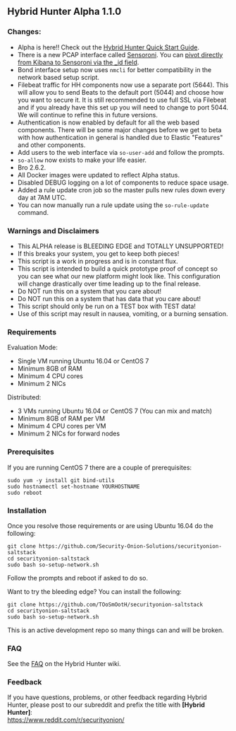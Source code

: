 ## Hybrid Hunter Alpha 1.1.0

### Changes:

- Alpha is here!! Check out the [Hybrid Hunter Quick Start Guide](https://github.com/Security-Onion-Solutions/securityonion-saltstack/wiki/Hybrid-Hunter-Quick-Start-Guide).
- There is a new PCAP interface called [Sensoroni](https://github.com/sensoroni/sensoroni). You can [pivot directly from Kibana to Sensoroni via the _id field](https://github.com/Security-Onion-Solutions/securityonion-saltstack/wiki/Pulling-PCAP).
- Bond interface setup now uses `nmcli` for better compatibility in the network based setup script.
- Filebeat traffic for HH components now use a separate port (5644). This will allow you to send Beats to the default port (5044) and choose how you want to secure it. It is still recommended to use full SSL via Filebeat and if you already have this set up you will need to change to port 5044. We will continue to refine this in future versions.
- Authentication is now enabled by default for all the web based components. There will be some major changes before we get to beta with how authentication in general is handled due to Elastic "Features" and other components.
- Add users to the web interface via `so-user-add` and follow the prompts.
- `so-allow` now exists to make your life easier.
- Bro 2.6.2.
- All Docker images were updated to reflect Alpha status.
- Disabled DEBUG logging on a lot of components to reduce space usage.
- Added a rule update cron job so the master pulls new rules down every day at 7AM UTC.
- You can now manually run a rule update using the `so-rule-update` command.

### Warnings and Disclaimers

- This ALPHA release is BLEEDING EDGE and TOTALLY UNSUPPORTED!  
- If this breaks your system, you get to keep both pieces!  
- This script is a work in progress and is in constant flux.  
- This script is intended to build a quick prototype proof of concept so you can see what our new platform might look like.  This configuration will change drastically over time leading up to the final release.  
- Do NOT run this on a system that you care about!  
- Do NOT run this on a system that has data that you care about!  
- This script should only be run on a TEST box with TEST data!  
- Use of this script may result in nausea, vomiting, or a burning sensation.  

### Requirements

Evaluation Mode:

- Single VM running Ubuntu 16.04 or CentOS 7
- Minimum 8GB of RAM
- Minimum 4 CPU cores
- Minimum 2 NICs

Distributed:

- 3 VMs running Ubuntu 16.04 or CentOS 7 (You can mix and match)
- Minimum 8GB of RAM per VM
- Minimum 4 CPU cores per VM
- Minimum 2 NICs for forward nodes

### Prerequisites

If you are running CentOS 7 there are a couple of prerequisites:

```
sudo yum -y install git bind-utils
sudo hostnamectl set-hostname YOURHOSTNAME
sudo reboot
```

### Installation

Once you resolve those requirements or are using Ubuntu 16.04 do the following:

```
git clone https://github.com/Security-Onion-Solutions/securityonion-saltstack
cd securityonion-saltstack
sudo bash so-setup-network.sh
```
Follow the prompts and reboot if asked to do so.

Want to try the bleeding edge? You can install the following:
```
git clone https://github.com/TOoSmOotH/securityonion-saltstack
cd securityonion-saltstack
sudo bash so-setup-network.sh
```
This is an active development repo so many things can and will be broken.

### FAQ
See the [FAQ](https://github.com/Security-Onion-Solutions/securityonion-saltstack/wiki/FAQ) on the Hybrid Hunter wiki.

### Feedback
If you have questions, problems, or other feedback regarding Hybrid Hunter, please post to our subreddit and prefix the title with **[Hybrid Hunter]**:<br>
https://www.reddit.com/r/securityonion/
